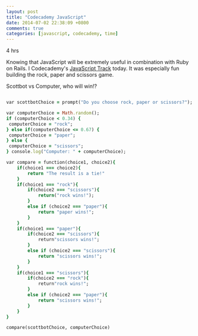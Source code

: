 ```yaml
---
layout: post
title: "Codecademy JavaScript"
date: 2014-07-02 22:38:09 +0800
comments: true
categories: [javascript, codecademy, time]
---
```


4 hrs

Knowing that JavaScript will be extremely useful in combination with Ruby on Rails. I Codecademy's <a href="http://www.codecademy.com/tracks/javascript" target="_blank">JavaScript Track</a> today. It was especially fun building the rock, paper and scissors game.

Scottbot vs Computer, who will win!?

<!-- more -->

```ruby rock, paper scissors game

var scottbotChoice = prompt("Do you choose rock, paper or scissors?");

var computerChoice = Math.random();
if (computerChoice < 0.34) {
 computerChoice = "rock";
} else if(computerChoice <= 0.67) {
 computerChoice = "paper";
} else {
 computerChoice = "scissors";
} console.log("Computer: " + computerChoice);

var compare = function(choice1, choice2){
    if(choice1 === choice2){
        return "The result is a tie!"
    }
    if(choice1 === "rock"){
        if(choice2 === "scissors"){
            return("rock wins!");
        }
        else if (choice2 === "paper"){
            return "paper wins!";
        }
    }
    if(choice1 === "paper"){
        if(choice2 === "scissors"){
            return"scissors wins!";
        }
        else if (choice2 === "scissors"){
            return "scissors wins!";
        }
    }
    if(choice1 === "scissors"){
        if(choice2 === "rock"){
            return"rock wins!";
        }
        else if (choice2 === "paper"){
            return "scissors wins!";
        }
    }    
}

compare(scottbotChoice, computerChoice)

```